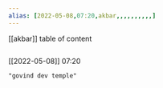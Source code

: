 ```yaml
---
alias: [2022-05-08,07:20,akbar,,,,,,,,,,]
---
```

[[akbar]]
table of content
```toc
```

[[2022-05-08]] 07:20

```query
"govind dev temple"
```